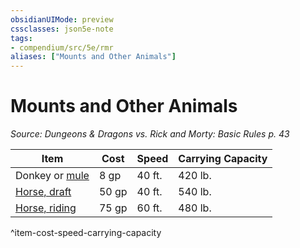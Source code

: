 ```yaml
---
obsidianUIMode: preview
cssclasses: json5e-note
tags:
- compendium/src/5e/rmr
aliases: ["Mounts and Other Animals"]
---
```

# Mounts and Other Animals
*Source: Dungeons & Dragons vs. Rick and Morty: Basic Rules p. 43* 

| Item | Cost | Speed | Carrying Capacity |
|------|------|-------|-------------------|
| Donkey or [mule](2-Mechanics/CLI/bestiary/beast/mule.md) | 8 gp | 40 ft. | 420 lb. |
| [Horse, draft](2-Mechanics/CLI/bestiary/beast/draft-horse.md) | 50 gp | 40 ft. | 540 lb. |
| [Horse, riding](2-Mechanics/CLI/bestiary/beast/riding-horse.md) | 75 gp | 60 ft. | 480 lb. |
^item-cost-speed-carrying-capacity